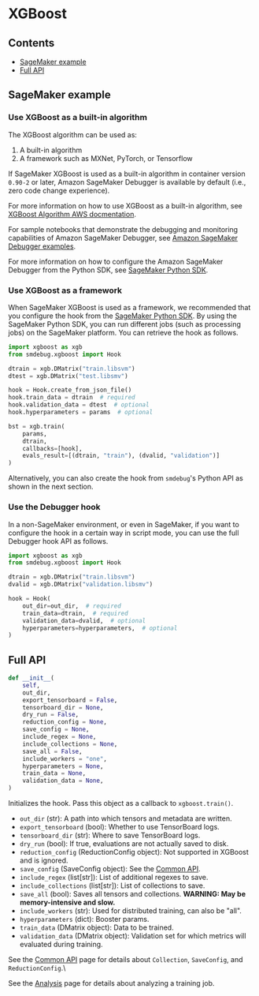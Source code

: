 # XGBoost

## Contents

- [SageMaker example](#sagemaker-example)
- [Full API](#full-api)

## SageMaker example

### Use XGBoost as a built-in algorithm

The XGBoost algorithm can be used as:
1) A built-in algorithm
2) A framework such as MXNet, PyTorch, or Tensorflow

If SageMaker XGBoost is used as a built-in algorithm in container version `0.90-2` or later, Amazon SageMaker Debugger is available by default (i.e., zero code change experience).

For more information on how to use XGBoost as a built-in algorithm, see [XGBoost Algorithm AWS docmentation](https://docs.aws.amazon.com/sagemaker/latest/dg/xgboost.html).

For sample notebooks that demonstrate the debugging and monitoring capabilities of Amazon SageMaker Debugger, see [Amazon SageMaker Debugger examples](https://github.com/awslabs/amazon-sagemaker-examples/tree/master/sagemaker-debugger).

For more information on how to configure the Amazon SageMaker Debugger from the Python SDK, see [SageMaker Python SDK](https://sagemaker.readthedocs.io/en/stable/).

### Use XGBoost as a framework

When SageMaker XGBoost is used as a framework, we recommended that you configure the hook from the [SageMaker Python SDK](https://sagemaker.readthedocs.io/en/stable/).
By using the SageMaker Python SDK, you can run different jobs (such as processing jobs) on the SageMaker platform.
You can retrieve the hook as follows.
```python
import xgboost as xgb
from smdebug.xgboost import Hook

dtrain = xgb.DMatrix("train.libsvm")
dtest = xgb.DMatrix("test.libsmv")

hook = Hook.create_from_json_file()
hook.train_data = dtrain  # required
hook.validation_data = dtest  # optional
hook.hyperparameters = params  # optional

bst = xgb.train(
    params,
    dtrain,
    callbacks=[hook],
    evals_result=[(dtrain, "train"), (dvalid, "validation")]
)
```

Alternatively, you can also create the hook from `smdebug`'s Python API as shown in the next section.

### Use the Debugger hook

In a non-SageMaker environment, or even in SageMaker, if you want to configure the hook in a certain way in script mode, you can use the full Debugger hook API as follows.
```python
import xgboost as xgb
from smdebug.xgboost import Hook

dtrain = xgb.DMatrix("train.libsvm")
dvalid = xgb.DMatrix("validation.libsmv")

hook = Hook(
    out_dir=out_dir,  # required
    train_data=dtrain,  # required
    validation_data=dvalid,  # optional
    hyperparameters=hyperparameters,  # optional
)
```

## Full API

```python
def __init__(
    self,
    out_dir,
    export_tensorboard = False,
    tensorboard_dir = None,
    dry_run = False,
    reduction_config = None,
    save_config = None,
    include_regex = None,
    include_collections = None,
    save_all = False,
    include_workers = "one",
    hyperparameters = None,
    train_data = None,
    validation_data = None,
)
```

Initializes the hook. Pass this object as a callback to `xgboost.train()`.
* `out_dir` (str): A path into which tensors and metadata are written.
* `export_tensorboard` (bool): Whether to use TensorBoard logs.
* `tensorboard_dir` (str): Where to save TensorBoard logs.
* `dry_run` (bool): If true, evaluations are not actually saved to disk.
* `reduction_config` (ReductionConfig object): Not supported in XGBoost and is ignored.
* `save_config` (SaveConfig object): See the [Common API](https://github.com/awslabs/sagemaker-debugger/blob/master/docs/api.md).
* `include_regex` (list[str]): List of additional regexes to save.
* `include_collections` (list[str]): List of collections to save.
* `save_all` (bool): Saves all tensors and collections. **WARNING: May be memory-intensive and slow.**
* `include_workers` (str): Used for distributed training, can also be "all".
* `hyperparameters` (dict): Booster params.
* `train_data` (DMatrix object): Data to be trained.
* `validation_data` (DMatrix object): Validation set for which metrics will evaluated during training.

See the [Common API](https://github.com/awslabs/sagemaker-debugger/blob/master/docs/api.md) page for details about `Collection`, `SaveConfig`, and `ReductionConfig`.\

See the [Analysis](https://github.com/awslabs/sagemaker-debugger/blob/master/docs/analysis.md) page for details about analyzing a training job.
